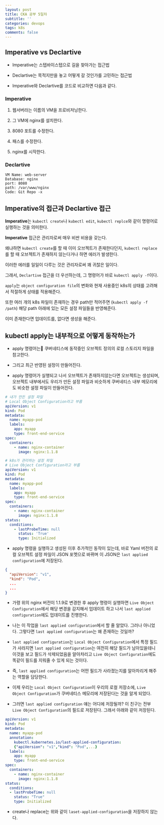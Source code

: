 ```yaml
---
layout: post
title: CKA 공부 5일차
subtitle: ''
categories: devops
tags: k8s
comments: false
---
```


## Imperative vs Declartive

- Imperative는 스텝바이스텝으로 길을 찾아가는 접근법

- Declartive는 목적지만을 놓고 어떻게 갈 것인가를 고민하는 접근법

- Imperative와 Declartive를 코드로 비교하면 다음과 같다.

### Imperative

1. 웹서버라는 이름의 VM을 프로비저닝한다.

2. 그 VM에 nginx를 설치한다.

3. 8080 포트를 수정한다.

4. 패스를 수정한다.

5. nginx를 시작한다.

### Declartive

```
VM Name: web-server
Database: nginx
port: 8080
path: /var/www/nginx
Code: Git Repo -x
```

## Imperative의 접근과 Declartive 접근

**Imperative**는 `kubectl create`나 `kubectl edit`, `kubectl replce`와 같이 명령어로 실행하는 것을 의미한다.

**Imperative** 접근은 관리자로써 매우 비싼 비용을 갖는다.

왜냐하면 `kubectl create`를 할 때 이미 오브젝트가 존재한다던지, `kubectl replace`를 할 때 오브젝트가 존재하지 않는다거나 하면 에러가 발생한다.

이러한 에러를 일일이 다루는 것은 관리자로써 꽤 귀찮은 일이다.

그래서, `Declartive` 접근을 더 우선하는데, 그 명령어가 바로 `kubectl apply -f`이다.

`apply`는 `object configuration file`의 변화와 현재 사용중인 k8s의 상태를 고려해서 적절하게 상태를 적용해준다.

또한 여러 개의 k8s 파일이 존재하는 경우 path만 적어주면 (`kubectl apply -f /path`) 해당 path 아래에 있는 모든 설정 파일들을 반영해준다.

이미 존재한다면 업데이트를, 없다면 생성을 해준다.

## kubectl apply는 내부적으로 어떻게 동작하는가

- apply 명령어는 쿠버네티스에 동작중인 오브젝트 정의의 로컬 스토리지 파일을 참고한다.

- 그리고 최근 반영된 설정이 만들어진다.

- apply 명령어가 실행되고 나서 오브젝트가 존재하지않는다면 오브젝트는 생성되며, 오브젝트 내부에서도 우리가 만든 설정 파일과 비슷하게 쿠버네티스 내부 메모리에도 비슷한 설정 파일이 만들어진다.

```yaml
# 내가 만든 설정 파일
# Local Object Configuration라고 부름
apiVersion: v1
kind: Pod
metadata:
  name: myapp-pod
  labels:
    app: myapp
    type: front-end-service
spec:
  containers:
    - name: nginx-container
      image: nginx:1.1.8
```

```yaml
# k8s가 관리하는 설정 파일
# Live Object Configuration라고 부름
apiVersion: v1
kind: Pod
metadata:
  name: myapp-pod
  labels:
    app: myapp
    type: front-end-service
spec:
  containers:
    - name: nginx-container
      image: nginx:1.1.8
status:
  conditions:
    - lastProbeTime: null
      status: 'True'
      type: Initialized
```

- apply 명령을 실행하고 생성된 이후 추가적인 동작이 있는데, 바로 Yaml 버전의 로컬 오브젝트 설정 파일이 JSON 포멧으로 바뀌며 이 JSON은 `last applied configuration`에 저장된다.

```json
{
  "apiVersion": "v1",
  "kind": "Pod",
  ...
  ...
}
```

- 가령 위의 nginx 버전이 1.1.9로 변경한 후 apply 명령이 실행하면 `Live Object Configuration`에서 해당 변경을 감지해서 업데이트 하고 나서 `last applied configuration`에도 업데이트를 진행한다.

- 나는 이 작업을 `last applied configuration`에서 할 줄 알았다. 그러나 아니었다. 그렇다면 `last applied configuration`는 왜 존재하는 것일까?

- `last applied configuration`는 `Local Object Configuration`에서 특정 필드가 사라지면 `last applied configuration`는 여전히 해당 필드가 남아있을테니 이것을 보고 필드가 삭제되었음을 알아차리고 `Live Object Configuration`에도 똑같이 필드를 지워줄 수 있게 되는 것이다.

- 즉, `last applied configuration`는 어떤 필드가 사라졌는지를 알아차리게 해주는 역할을 담당한다.

- 이제 우리는 `Local Object Configuration`이 우리의 로컬 저장소에, `Live Object Configuration`가 쿠버네티스 메모리에 저장된다는 것을 알게 되었다.

- 그러면 `last applied configuration` 얘는 어디에 저장될까? 이 친구는 전부 `Live Object Configuration`의 필드로 저장된다. 그래서 아래와 같이 저장된다.

```yaml
apiVersion: v1
kind: Pod
metadata:
  name: myapp-pod
  annotation:
    kubectl.kubernetes.io/last-applied-configuration:
    {"apiVersion": "v1","kind": "Pod",...}
  labels:
    app: myapp
    type: front-end-service
spec:
  containers:
    - name: nginx-container
      image: nginx:1.1.8
status:
  conditions:
  - lastProbeTime: null
    status: "True"
    type: Initialized
```

- create나 replace는 위와 같이 `laset-applied-configuration`을 저장하지 않는다.

